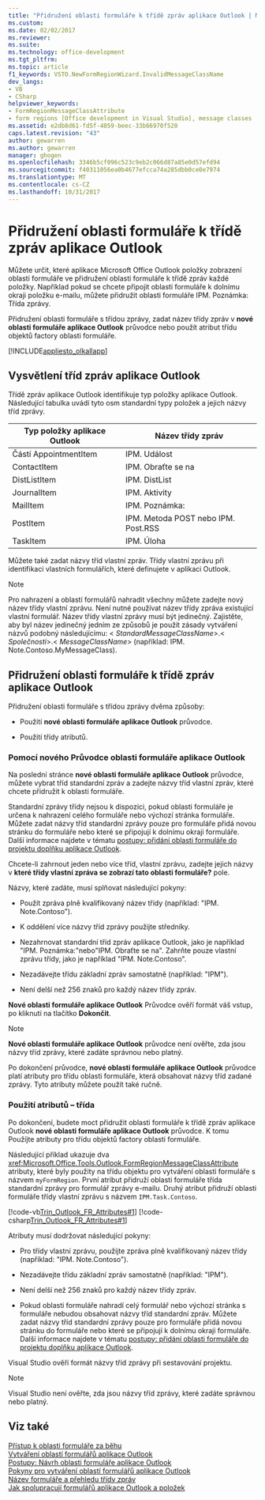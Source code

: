 ```yaml
---
title: "Přidružení oblasti formuláře k třídě zpráv aplikace Outlook | Microsoft Docs"
ms.custom: 
ms.date: 02/02/2017
ms.reviewer: 
ms.suite: 
ms.technology: office-development
ms.tgt_pltfrm: 
ms.topic: article
f1_keywords: VSTO.NewFormRegionWizard.InvalidMessageClassName
dev_langs:
- VB
- CSharp
helpviewer_keywords:
- FormRegionMessageClassAttribute
- form regions [Office development in Visual Studio], message classes
ms.assetid: e2db8d61-fd5f-4059-beec-33b66970f520
caps.latest.revision: "43"
author: gewarren
ms.author: gewarren
manager: ghogen
ms.openlocfilehash: 3346b5cf096c523c9eb2c066d87a85e0d57efd94
ms.sourcegitcommit: f40311056ea0b4677efcca74a285dbb0ce0e7974
ms.translationtype: MT
ms.contentlocale: cs-CZ
ms.lasthandoff: 10/31/2017
---
```

# <a name="associating-a-form-region-with-an-outlook-message-class"></a>Přidružení oblasti formuláře k třídě zpráv aplikace Outlook
  Můžete určit, které aplikace Microsoft Office Outlook položky zobrazení oblasti formuláře ve přidružení oblasti formuláře k třídě zpráv každé položky. Například pokud se chcete připojit oblasti formuláře k dolnímu okraji položku e-mailu, můžete přidružit oblasti formuláře IPM. Poznámka: Třída zprávy.  
  
 Přidružení oblasti formuláře s třídou zprávy, zadat název třídy zpráv v **nové oblasti formuláře aplikace Outlook** průvodce nebo použít atribut třídu objektů factory oblasti formuláře.  
  
 [!INCLUDE[appliesto_olkallapp](../vsto/includes/appliesto-olkallapp-md.md)]  
  
## <a name="understanding-outlook-message-classes"></a>Vysvětlení tříd zpráv aplikace Outlook  
 Třídě zpráv aplikace Outlook identifikuje typ položky aplikace Outlook. Následující tabulka uvádí tyto osm standardní typy položek a jejich názvy tříd zprávy.  
  
|Typ položky aplikace Outlook|Název třídy zpráv|  
|-----------------------|------------------------|  
|Částí AppointmentItem|IPM. Událost|  
|ContactItem|IPM. Obraťte se na|  
|DistListItem|IPM. DistList|  
|JournalItem|IPM. Aktivity|  
|MailItem|IPM. Poznámka:|  
|PostItem|IPM. Metoda POST nebo IPM. Post.RSS|  
|TaskItem|IPM. Úloha|  
  
 Můžete také zadat názvy tříd vlastní zpráv. Třídy vlastní zprávu při identifikaci vlastních formulářích, které definujete v aplikaci Outlook.  
  
> [!NOTE]  
>  Pro nahrazení a oblastí formulářů nahradit všechny můžete zadejte nový název třídy vlastní zprávu. Není nutné používat název třídy zpráva existující vlastní formulář. Název třídy vlastní zprávy musí být jedinečný. Zajistěte, aby byl název jedinečný jedním ze způsobů je použít zásady vytváření názvů podobný následujícímu: \< *StandardMessageClassName*>.\< *Společnosti*>.\< *MessageClassName*> (například: IPM. Note.Contoso.MyMessageClass).  
  
## <a name="associating-a-form-region-with-an-outlook-message-class"></a>Přidružení oblasti formuláře k třídě zpráv aplikace Outlook  
 Přidružení oblasti formuláře s třídou zprávy dvěma způsoby:  
  
-   Použití **nové oblasti formuláře aplikace Outlook** průvodce.  
  
-   Použití třídy atributů.  
  
### <a name="using-the-new-outlook-form-region-wizard"></a>Pomocí nového Průvodce oblasti formuláře aplikace Outlook  
 Na poslední stránce **nové oblasti formuláře aplikace Outlook** průvodce, můžete vybrat tříd standardní zpráv a zadejte názvy tříd vlastní zpráv, které chcete přidružit k oblasti formuláře.  
  
 Standardní zprávy třídy nejsou k dispozici, pokud oblasti formuláře je určena k nahrazení celého formuláře nebo výchozí stránka formuláře. Můžete zadat názvy tříd standardní zprávy pouze pro formuláře přidá novou stránku do formuláře nebo které se připojují k dolnímu okraji formuláře. Další informace najdete v tématu [postupy: přidání oblasti formuláře do projektu doplňku aplikace Outlook](../vsto/how-to-add-a-form-region-to-an-outlook-add-in-project.md).  
  
 Chcete-li zahrnout jeden nebo více tříd, vlastní zprávu, zadejte jejich názvy v **které třídy vlastní zpráva se zobrazí tato oblasti formuláře?** pole.  
  
 Názvy, které zadáte, musí splňovat následující pokyny:  
  
-   Použít zpráva plně kvalifikovaný název třídy (například: "IPM. Note.Contoso").  
  
-   K oddělení více názvy tříd zprávy použijte středníky.  
  
-   Nezahrnovat standardní tříd zpráv aplikace Outlook, jako je například "IPM. Poznámka:"nebo"IPM. Obraťte se na". Zahrňte pouze vlastní zprávu třídy, jako je například "IPM. Note.Contoso".  
  
-   Nezadávejte třídu základní zpráv samostatně (například: "IPM").  
  
-   Není delší než 256 znaků pro každý název třídy zpráv.  
  
 **Nové oblasti formuláře aplikace Outlook** Průvodce ověří formát váš vstup, po kliknutí na tlačítko **Dokončit**.  
  
> [!NOTE]  
>  **Nové oblasti formuláře aplikace Outlook** průvodce není ověřte, zda jsou názvy tříd zprávy, které zadáte správnou nebo platný.  
  
 Po dokončení průvodce, **nové oblasti formuláře aplikace Outlook** průvodce platí atributy pro třídu oblasti formuláře, která obsahovat názvy tříd zadané zprávy. Tyto atributy můžete použít také ručně.  
  
### <a name="applying-class-attributes"></a>Použití atributů – třída  
 Po dokončení, budete moct přidružit oblasti formuláře k třídě zpráv aplikace Outlook **nové oblasti formuláře aplikace Outlook** průvodce. K tomu Použíjte atributy pro třídu objektů factory oblasti formuláře.  
  
 Následující příklad ukazuje dva <xref:Microsoft.Office.Tools.Outlook.FormRegionMessageClassAttribute> atributy, které byly použity na třídu objektu pro vytváření oblasti formuláře s názvem `myFormRegion`. První atribut přidruží oblasti formuláře třída standardní zprávy pro formulář zprávy e-mailu. Druhý atribut přidruží oblasti formuláře třídy vlastní zprávu s názvem `IPM.Task.Contoso`.  
  
 [!code-vb[Trin_Outlook_FR_Attributes#1](../vsto/codesnippet/VisualBasic/Trin_Outlook_FR_Attributes/FormRegion1.vb#1)]
 [!code-csharp[Trin_Outlook_FR_Attributes#1](../vsto/codesnippet/CSharp/Trin_Outlook_FR_Attributes/FormRegion1.cs#1)]  
  
 Atributy musí dodržovat následující pokyny:  
  
-   Pro třídy vlastní zprávu, použijte zpráva plně kvalifikovaný název třídy (například: "IPM. Note.Contoso").  
  
-   Nezadávejte třídu základní zpráv samostatně (například: "IPM").  
  
-   Není delší než 256 znaků pro každý název třídy zpráv.  
  
-   Pokud oblasti formuláře nahradí celý formulář nebo výchozí stránka s formuláře nebudou obsahovat názvy tříd standardní zpráv. Můžete zadat názvy tříd standardní zprávy pouze pro formuláře přidá novou stránku do formuláře nebo které se připojují k dolnímu okraji formuláře. Další informace najdete v tématu [postupy: přidání oblasti formuláře do projektu doplňku aplikace Outlook](../vsto/how-to-add-a-form-region-to-an-outlook-add-in-project.md).  
  
 Visual Studio ověří formát názvy tříd zprávy při sestavování projektu.  
  
> [!NOTE]  
>  Visual Studio není ověřte, zda jsou názvy tříd zprávy, které zadáte správnou nebo platný.  
  
## <a name="see-also"></a>Viz také  
 [Přístup k oblasti formuláře za běhu](../vsto/accessing-a-form-region-at-run-time.md)   
 [Vytváření oblastí formulářů aplikace Outlook](../vsto/creating-outlook-form-regions.md)   
 [Postupy: Návrh oblasti formuláře aplikace Outlook](../vsto/walkthrough-designing-an-outlook-form-region.md)   
 [Pokyny pro vytváření oblastí formulářů aplikace Outlook](../vsto/guidelines-for-creating-outlook-form-regions.md)   
 [Název formuláře a přehledu třídy zpráv](http://msdn.microsoft.com/library/office/ff867629.aspx)   
 [Jak spolupracují formulářů aplikace Outlook a položek](http://msdn.microsoft.com/library/office/ff869706.aspx)  
  
  